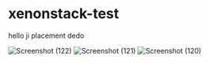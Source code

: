 # xenonstack-test
hello ji placement dedo


![Screenshot (122)](https://user-images.githubusercontent.com/54638340/223483705-c343aaa8-43f2-4ec7-9653-808dbf29540e.png)
![Screenshot (121)](https://user-images.githubusercontent.com/54638340/223483724-3d0c4da4-568f-4e7a-ac05-9f5b2e5221bc.png)
![Screenshot (120)](https://user-images.githubusercontent.com/54638340/223483748-f6b40c44-8d47-49af-a04e-54c07ad05bf6.png)
